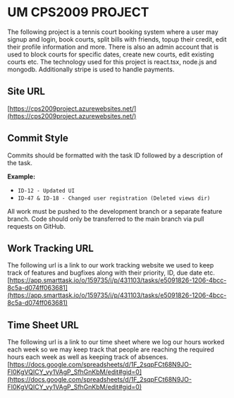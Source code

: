 # UM CPS2009 PROJECT
The following project is a tennis court booking system where a user may signup and login, book courts, split bills with friends, topup their credit, edit their profile information
and more. There is also an admin account that is used to block courts for specific dates, create new courts, edit existing courts etc. The technology used for this project is
react.tsx, node.js and mongodb. Additionally stripe is used to handle payments.

## Site URL
[https://cps2009project.azurewebsites.net/](https://cps2009project.azurewebsites.net/)

## Commit Style
Commits should be formatted with the task ID followed by a description of the task. 

**Example:**
- `ID-12 - Updated UI`
- `ID-47 & ID-18 - Changed user registration (Deleted views dir)`

All work must be pushed to the development branch or a separate feature branch. Code should only be transferred to the main branch via pull requests on GitHub.

## Work Tracking URL
The following url is a link to our work tracking website we used to keep track of features and bugfixes along with their priority, ID, due date etc.
[https://app.smarttask.io/o/159735/i/p/431103/tasks/e5091826-1206-4bcc-8c5a-d074ff063681](https://app.smarttask.io/o/159735/i/p/431103/tasks/e5091826-1206-4bcc-8c5a-d074ff063681)

## Time Sheet URL
The following url is a link to our time sheet where we log our hours worked each week so we may keep track that people are reaching the required hours each week as well as keeping track of absences. 
[https://docs.google.com/spreadsheets/d/1F_2sqpFCt68N9JO-FI0KgVQICY_vy1VAgP_SfhGnKbM/edit#gid=0](https://docs.google.com/spreadsheets/d/1F_2sqpFCt68N9JO-FI0KgVQICY_vy1VAgP_SfhGnKbM/edit#gid=0)